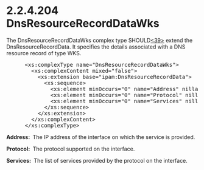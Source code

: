 <html dir="LTR" xmlns:mshelp="http://msdn.microsoft.com/mshelp" xmlns:ddue="http://ddue.schemas.microsoft.com/authoring/2003/5" xmlns:xlink="http://www.w3.org/1999/xlink" xmlns:tool="http://www.microsoft.com/tooltip">
 <body>
 <div id="header">
 <h1 class="heading">2.2.4.204 DnsResourceRecordDataWks</h1>
 </div>
 <div id="mainSection">
 <div id="mainBody">
 <div id="allHistory" class="saveHistory"></div>
 <div id="sectionSection0" class="section" name="collapseableSection">
 

<p>The DnsResourceRecordDataWks complex type SHOULD<a id="Appendix_A_Target_39"></a><a href="3b257e05-6300-4286-a090-0f9949d290bf.md#Appendix_A_39" aria-label="Product behavior note 39">&lt;39&gt;</a> extend the
DnsResourceRecordData. It specifies the details associated with a DNS resource
record of type WKS.</p>

<dl>
<dd>
<div><pre> &lt;xs:complexType name=&quot;DnsResourceRecordDataWks&quot;&gt;
   &lt;xs:complexContent mixed=&quot;false&quot;&gt;
     &lt;xs:extension base=&quot;ipam:DnsResourceRecordData&quot;&gt;
       &lt;xs:sequence&gt;
         &lt;xs:element minOccurs=&quot;0&quot; name=&quot;Address&quot; nillable=&quot;true&quot; type=&quot;sysnet:IPAddress&quot; /&gt;
         &lt;xs:element minOccurs=&quot;0&quot; name=&quot;Protocol&quot; nillable=&quot;true&quot; type=&quot;xsd:string&quot; /&gt;
         &lt;xs:element minOccurs=&quot;0&quot; name=&quot;Services&quot; nillable=&quot;true&quot; type=&quot;serarr:ArrayOfstring&quot; /&gt;
       &lt;/xs:sequence&gt;
     &lt;/xs:extension&gt;
   &lt;/xs:complexContent&gt;
 &lt;/xs:complexType&gt;
</pre></div>
</dd></dl>

<p><b>Address: </b> The IP address of the interface on
which the service is provided.</p>

<p><b>Protocol: </b> The protocol supported on the
interface.</p>

<p><b>Services: </b> The list of services provided by
the protocol on the interface.</p>


 </div>
 </div>
 </div>
 </body>
</html>